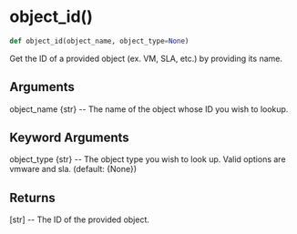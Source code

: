 # object_id()

```py
def object_id(object_name, object_type=None)
```

Get the ID of a provided object (ex. VM, SLA, etc.) by providing its name.

## Arguments
object_name {str} -- The name of the object whose ID you wish to lookup.


## Keyword Arguments
object_type {str} -- The object type you wish to look up. Valid options are vmware and sla. (default: {None})


## Returns
[str] -- The ID of the provided object.



